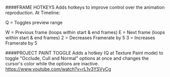 ####FRAME HOTKEYS
Adds hotkeys to improve control over the animation reproduction. At Timeline:

Q = Toggles preview range

W = Previous frame (loops within start & end frames)
E = Next frame (loops within start & end frames)
2 = Decreases Framerate by 5
3 = Increases Framerate by 5

####PROJECT PAINT TOGGLE
Adds a hotkey (Q at Texture Paint mode) to toggle "Occlude, Cull and Normal" options at once and changes the cursor's color while the options are inactive.
https://www.youtube.com/watch?v=rL1v3YSVyCg




